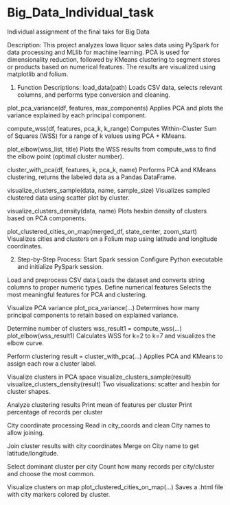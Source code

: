 # Big_Data_Individual_task
Individual assignment of the final taks for Big Data

Description:
This project analyzes Iowa liquor sales data using PySpark for data processing and MLlib for machine learning.
PCA is used for dimensionality reduction, followed by KMeans clustering to segment stores or products based on numerical features.
The results are visualized using matplotlib and folium.


1. Function Descriptions:
load_data(path)
Loads CSV data, selects relevant columns, and performs type conversion and cleaning.

plot_pca_variance(df, features, max_components)
Applies PCA and plots the variance explained by each principal component.

compute_wss(df, features, pca_k, k_range)
Computes Within-Cluster Sum of Squares (WSS) for a range of k values using PCA + KMeans.

plot_elbow(wss_list, title)
Plots the WSS results from compute_wss to find the elbow point (optimal cluster number).

cluster_with_pca(df, features, k, pca_k, name)
Performs PCA and KMeans clustering, returns the labeled data as a Pandas DataFrame.

visualize_clusters_sample(data, name, sample_size)
Visualizes sampled clustered data using scatter plot by cluster.

visualize_clusters_density(data, name)
Plots hexbin density of clusters based on PCA components.

plot_clustered_cities_on_map(merged_df, state_center, zoom_start)
Visualizes cities and clusters on a Folium map using latitude and longitude coordinates.

2. Step-by-Step Process:
Start Spark session
Configure Python executable and initialize PySpark session.

Load and preprocess CSV data
Loads the dataset and converts string columns to proper numeric types.
Define numerical features
Selects the most meaningful features for PCA and clustering.

Visualize PCA variance
plot_pca_variance(...)
Determines how many principal components to retain based on explained variance.

Determine number of clusters
wss_result1 = compute_wss(...)
plot_elbow(wss_result1)
Calculates WSS for k=2 to k=7 and visualizes the elbow curve.

Perform clustering
result = cluster_with_pca(...)
Applies PCA and KMeans to assign each row a cluster label.

Visualize clusters in PCA space
visualize_clusters_sample(result)
visualize_clusters_density(result)
Two visualizations: scatter and hexbin for cluster shapes.

Analyze clustering results
Print mean of features per cluster
Print percentage of records per cluster

City coordinate processing
Read in city_coords and clean City names to allow joining.

Join cluster results with city coordinates
Merge on City name to get latitude/longitude.

Select dominant cluster per city
Count how many records per city/cluster and choose the most common.

Visualize clusters on map
plot_clustered_cities_on_map(...)
Saves a .html file with city markers colored by cluster.

